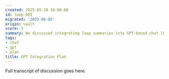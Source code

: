 ```yaml
---
created: 2025-05-28 16:00:00
id: loop-001
migrated: '2025-06-05'
origin: vault
score: 5
summary: We discussed integrating loop summaries into GPT-based chat logic.
tags:
- chat
- gpt
- plan
title: GPT Integration Plan
---
```


Full transcript of discussion goes here.